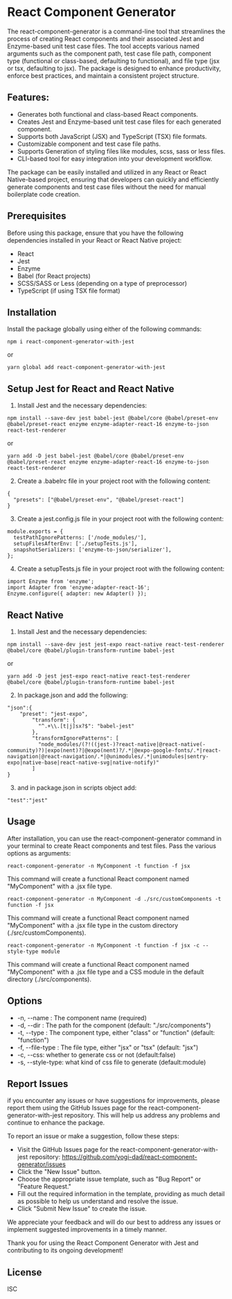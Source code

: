 # React Component Generator
The react-component-generator is a command-line tool that streamlines the process of creating React components and their associated Jest and Enzyme-based unit test case files. The tool accepts various named arguments such as the component path, test case file path, component type (functional or class-based, defaulting to functional), and file type (jsx or tsx, defaulting to jsx). The package is designed to enhance productivity, enforce best practices, and maintain a consistent project structure.
## Features:
* Generates both functional and class-based React components.
* Creates Jest and Enzyme-based unit test case files for each generated component.
* Supports both JavaScript (JSX) and TypeScript (TSX) file formats.
* Customizable component and test case file paths.
* Supports Generation of styling files like modules, scss, sass or less files.
* CLI-based tool for easy integration into your development workflow.

The package can be easily installed and utilized in any React or React Native-based project, ensuring that developers can quickly and efficiently generate components and test case files without the need for manual boilerplate code creation.
## Prerequisites
Before using this package, ensure that you have the following dependencies installed in your React or React Native project:

* React
* Jest
* Enzyme
* Babel (for React projects)
* SCSS/SASS or Less (depending on a type of preprocessor)
* TypeScript (if using TSX file format)

## Installation

Install the package globally using either of the following commands:


```
npm i react-component-generator-with-jest
```
or
```
yarn global add react-component-generator-with-jest
```
## Setup Jest for React and React Native
1. Install Jest and the necessary dependencies:
```
npm install --save-dev jest babel-jest @babel/core @babel/preset-env @babel/preset-react enzyme enzyme-adapter-react-16 enzyme-to-json react-test-renderer
```
or

```
yarn add -D jest babel-jest @babel/core @babel/preset-env @babel/preset-react enzyme enzyme-adapter-react-16 enzyme-to-json react-test-renderer
```
2. Create a .babelrc file in your project root with the following content:
```
{
  "presets": ["@babel/preset-env", "@babel/preset-react"]
}
```
3. Create a jest.config.js file in your project root with the following content:
```
module.exports = {
  testPathIgnorePatterns: ['/node_modules/'],
  setupFilesAfterEnv: ['./setupTests.js'],
  snapshotSerializers: ['enzyme-to-json/serializer'],
};
```
4. Create a setupTests.js file in your project root with the following content:
```
import Enzyme from 'enzyme';
import Adapter from 'enzyme-adapter-react-16';
Enzyme.configure({ adapter: new Adapter() });
```
## React Native
1. Install Jest and the necessary dependencies:

```
npm install --save-dev jest jest-expo react-native react-test-renderer @babel/core @babel/plugin-transform-runtime babel-jest
```
or
```
yarn add -D jest jest-expo react-native react-test-renderer @babel/core @babel/plugin-transform-runtime babel-jest
```
2. In package.json and add the following:
```
"json":{
    "preset": "jest-expo",
        "transform": {
          "^.+\\.[t|j]sx?$": "babel-jest"
        },
        "transformIgnorePatterns": [
          "node_modules/(?!((jest-)?react-native|@react-native(-community)?)|expo(nent)?|@expo(nent)?/.*|@expo-google-fonts/.*|react-navigation|@react-navigation/.*|@unimodules/.*|unimodules|sentry-expo|native-base|react-native-svg|native-notify)"
        ]
}
```
3. and in package.json in scripts object add:
```
"test":"jest"
```
## Usage
After installation, you can use the react-component-generator command in your terminal to create React components and test files. Pass the various options as arguments:
```
react-component-generator -n MyComponent -t function -f jsx
```
This command will create a functional React component named "MyComponent" with a .jsx file type.

```
react-component-generator -n MyComponent -d ./src/customComponents -t function -f jsx
```
This command will create a functional React component named "MyComponent" with a .jsx file type in the custom directory (./src/customComponents).

```
react-component-generator -n MyComponent -t function -f jsx -c --style-type module
```
This command will create a functional React component named "MyComponent" with a .jsx file type and a CSS module in the default directory (./src/components).

## Options
- -n, --name <name>: The component name (required)
- -d, --dir <path>: The path for the component (default: "./src/components")
- -t, --type <type>: The component type, either "class" or "function" (default: "function")
- -f, --file-type <fileType>: The file type, either "jsx" or "tsx" (default: "jsx")
- -c, --css: whether to generate css or not (default:false)
- -s, --style-type: what kind of css file to generate (default:module)

## Report Issues
if you encounter any issues or have suggestions for improvements, please report them using the GitHub Issues page for the react-component-generator-with-jest repository. This will help us address any problems and continue to enhance the package.

To report an issue or make a suggestion, follow these steps:
* Visit the GitHub Issues page for the react-component-generator-with-jest repository: https://github.com/yogi-dad/react-component-generator/issues
* Click the "New Issue" button.
* Choose the appropriate issue template, such as "Bug Report" or "Feature Request."
* Fill out the required information in the template, providing as much detail as possible to help us understand and resolve the issue.
* Click "Submit New Issue" to create the issue.

We appreciate your feedback and will do our best to address any issues or implement suggested improvements in a timely manner.

Thank you for using the React Component Generator with Jest and contributing to its ongoing development!
## License
ISC
